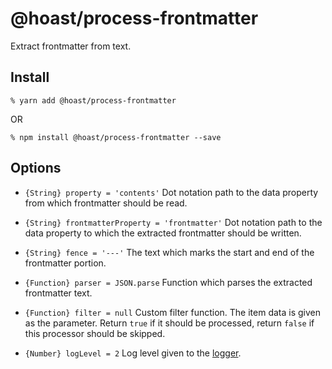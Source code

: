 # @hoast/process-frontmatter

Extract frontmatter from text.

## Install

```
% yarn add @hoast/process-frontmatter
```

OR

```
% npm install @hoast/process-frontmatter --save
```

## Options

- `{String} property = 'contents'` Dot notation path to the data property from which frontmatter should be read.
- `{String} frontmatterProperty = 'frontmatter'` Dot notation path to the data property to which the extracted frontmatter should be written.
- `{String} fence = '---'` The text which marks the start and end of the frontmatter portion.
- `{Function} parser = JSON.parse` Function which parses the extracted frontmatter text.

- `{Function} filter = null` Custom filter function. The item data is given as the parameter. Return `true` if it should be processed, return `false` if this processor should be skipped.

- `{Number} logLevel = 2` Log level given to the [logger](https://github.com/hoast/hoast/tree/master/packages/utils#logger.js).
